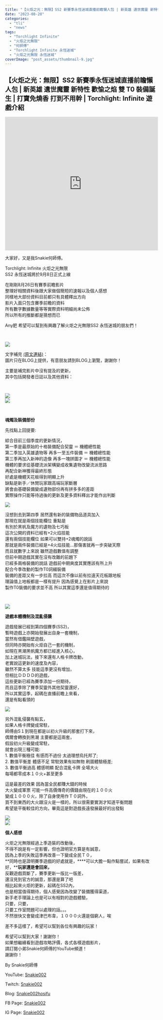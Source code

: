 ```yaml
---
title: "【火炬之光：無限】SS2 新賽季永恆迷城直播前瞻懶人包 | 新英雄 遺世魔靈 新特性 歡愉之焰 | 雙T0裝備誕生 | 打寶免燒香 打到不用幹 | Torchlight: Infinite 遊戲介紹"
date: "2023-08-28"
categories: 
  - "tli"
  - "news"
tags: 
  - "Torchlight Infinite"
  - "火炬之光無限"
  - "何師傅"
  - "Torchlight Infinite 永恆迷城"
  - "火炬之光無限 永恆迷城"
coverImage: "post_assets/thumbnail-9.jpg"
---
```


## 【火炬之光：無限】SS2 新賽季永恆迷城直播前瞻懶人包 | 新英雄 遺世魔靈 新特性 歡愉之焰 雙 T0 裝備誕生 | 打寶免燒香 打到不用幹 | Torchlight: Infinite 遊戲介紹

  
<iframe width="100%" height="440"src="https://www.youtube.com/embed/obA9WMrkT5E"
  title="YouTube video player" frameborder="0" allow="accelerometer; autoplay;
  clipboard-write; encrypted-media; gyroscope; picture-in-picture; web-share"
  referrerpolicy="strict-origin-when-cross-origin" allowfullscreen></iframe>  

  
大家好，又是我Snakie何師傅。  

  
Torchlight: Infinite 火炬之光無限  
SS2 永恆迷城將於9月8日正式上線  

  
在剛剛8月26日有賽季前瞻影片  
整理好相關資料後跟大家做個簡短的速報以及個人感想  
同樣地大部份資料目前都只有具體釋出方向  
影片入面只包含賽季前瞻的資料  
所有數字數據數量等等實際資料明細尚未公佈  
所以所有的推斷都是猜想而已  

  
Any肥 希望可以幫到有興趣了解火炬之光無限SS2 永恆迷城的朋友們！  

  
   

  
![](post_assets/thumbnail-9-1024x576.jpg)  

  
文字補完 [(原文連結)](https://snakie002hosifu.blog/torchlight-ss2-intro)：  
圖片只在BLOG上提供，有意朋友請到BLOG上瀏覽，謝謝你！  

  
主要是補完影片中沒有提及的更新，  
其中包括開發者日誌以及其他資料：  

  
   

  
![](post_assets/2-3-1024x576.jpg)  
![](post_assets/5-2-1024x576.jpg)  

  
   

  
**魂燭及裝備部份**  

  
先找點上回提要:  

  
綜合目前三個季度的更新情況，  
第一季是最原始的十格裝備配合契靈 ＝ 機體總性能  
第二季加入英雄遺物等 再多一至五件裝備 ＝ 機體總性能  
第三季再加入新神的造像 再多一塊拼圖才 ＝ 機體總性能  
機體的要求從基礎流派架構變成收集遺物改變流派思路  
再配合新神獲得最終形態  
好處是機體天花板得到明顯上升  
缺點是新手／休閒玩家跟高端玩家斷層  
將會由基礎裝備變成遺物部份再有拼多多的差距  
實際操作只能等待過後的更新及更多資料釋出才能作出判斷  

  
![](post_assets/cal-1024x681.png)  

  
沒想到去到第四季 居然還有新的裝備物品道具加入  
那現在就是兩個技能欄位 重點是  
有別於黑帆及魔方的遺物及七巧板  
這次公開的資料已經有+2火焰技能  
還有兩個技能欄位 如果可以雙持+2魂燭的說話  
那就是兩件裝備已經是+4火焰技能…那傷害就再一步突破天際  
而且就數字上來說 雖然遊戲數值有調整  
但前中期遊戲其實在沒有改難的前題下  
已經多兩格裝備的說話 遊戲前中期爽度其實應該有所上升  
配合今季改動的製作T0詞綴裝備  
裝備的差距又有一步拉高 而這次不像以前有拉遠天花板跟地板  
理論值上地板都是一樣有提升 因為感覺上在影片上來說  
製作T0裝備的要求並不高 所以其實這季還是值得期待的  

  
   

  
![](post_assets/6-1-1024x576.jpg)  

  
**遊戲本體機制及****混亂****侵襲**  

  
遊戲發展已經到第四個賽季(SS2)，  
暫時遊戲上亦開始發展出自身一套機制，  
當然有借鑑隔壁遊戲，  
但同時亦開始有火炬自己一套的機制，  
如現在黑潮黑帆魔方都已經進入核心，  
加上迷城玩法，接下來還有人格卡牌改動，  
老實說這更新的速度及內容，  
雖然不算太多 技能這季更沒有增加，  
但相比ＤＤＤＤ的遊戲，  
這些更新已經為賽季添加一份期待，  
而且這季除了賽季契靈外其他契靈還好，  
所以其實這季，起碼在直播前瞻上來看，  
還是有點看頭的  

  
![](post_assets/3-2-1024x576.jpg)  

  
另外混亂侵襲有點玄，  
如果人格卡牌變成常駐，  
師傅由S１到現在都是以初火升級的那套打下來，  
偶爾會轉換到黑潮 主要都是這兩套，  
假設初火升級變成常駐，  
就會出現三種可能:  
1\. 數值平衡極佳 有感而不過份 太過理想烏托邦了;  
2\. 數值平衡差 體感不足 常駐效果有如無物 刷圖體驗極差;  
3\. 數值平衡過高 體感明顯 配合混亂卡牌 全場大火  
每場都零成本１０火+甚至更多  

  
這是最差的效果 因為當全民都賺大錢的時候  
大火變成軍票 可能一件高價傳奇的價錢由現在的１００火  
變成１０００火，除了自身使用作Ｔ０詞外，  
買不到東西的大火跟沒火是一樣的，所以很需要實測才知道平衡問題  
希望是平衡較佳的方向，畢竟這是對遊戲長遠發展最好的出發點  

  
![](post_assets/1-4-1024x576.jpg)  
![](post_assets/4-2-1024x576.jpg)  

  
**個人感想**  

  
火炬之光無限經過上季造裝的改動後，  
不得不說是有一定影響，但也證明官方算是有誠意，  
因為上季的失敗這季再改善一下變成全民Ｔ０，  
**同時也是證明賽季遊戲的好處就是，****可以大膽一點作點嘗試，如果有改好，****玩家還是會回來，**  
反觀遊戲買斷了，賽季更新一版比一版差，  
還沒見到官方的誠意，那還是算了吧  
相比起來火炬的更新，起碼在SS2內，  
也是相當值得期待，個人感覺因為改變了裝備獲得渠道，  
新手老手理論上也是可以有相對的遊戲體驗，  
只要，只要，  
只要工作室問題可以處理的話。。。  
不然很快又會變成津巴布韋，１０００火還是個窮人，唉  

  
差不多這樣了，希望可以幫到各位有興趣的玩家！  

  
希望可以幫到大家！謝謝你！  
如果想繼續看到遊戲攻略評價，各式各樣遊戲影片，  
請訂閱小弟Snakie何師傅的YouTube頻道！  
謝謝你！  

  
By Snakie何師傅  

  
YouTube: [Snakie002](https://www.youtube.com/channel/UCDOMLG_RBSoqVHK3sIYJeLA)  

  
Twitch: [Snakie002](https://www.twitch.tv/snakie002/)  

  
Blog: [Snakie002hosifu](https://snakie002hosifu.blog/)  

  
FB Page: [Snakie002](https://www.facebook.com/Snakie002/)  

  
IG Page: [Snakie002](https://www.instagram.com/snakie002/)
